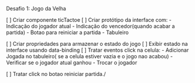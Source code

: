 Desafio 1: Jogo da Velha


[ ] Criar componente ticTactoe
[ ] Criar protótipo da interface com:
    - Indicação do jogador atual
    - Indicação do vencedor(quando acabar a partida)
    - Botao para reiniciar a partida
    - Tabuleiro

[ ] Criar propriedades para armazenar o estado do jogo
[ ] Exibir estado na interface usando data-binding
[ ] Tratar eventos click na celula:
    - Adicionar Jogada no tabuleiro( se a celula estiver vazia e o jogo nao acabou)
    - Verificar se o jogador atual ganhou
    - Trocar o jogador
    
[ ] Tratar click no botao reiniciar partida./